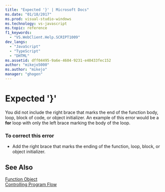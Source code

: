 ```yaml
---
title: "Expected '}' | Microsoft Docs"
ms.date: "01/18/2017"
ms.prod: visual-studio-windows
ms.technology: vs-javascript
ms.topic: reference
f1_keywords: 
  - "VS.WebClient.Help.SCRIPT1009"
dev_langs: 
  - "JavaScript"
  - "TypeScript"
  - "DHTML"
ms.assetid: dff04495-9a6e-4604-9231-e40433fec152
author: "mikejo5000"
ms.author: "mikejo"
manager: "ghogen"
---
```

# Expected '}'
You did not include the right brace that marks the end of the function body, loop, block of code, or object initializer. An example of this error would be a **for** loop with only the left brace marking the body of the loop.  
  
### To correct this error  
  
- Add the right brace that marks the ending of the function, loop, block, or object initializer.  
  
## See Also  
 [Function Object](../../javascript/reference/function-object-javascript.md)   
 [Controlling Program Flow](../../javascript/controlling-program-flow-javascript.md)
